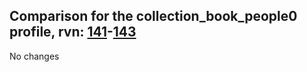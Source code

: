 ## Comparison for the collection_book_people0 profile, rvn: [141](https://github.com/PRO100KatYT/FortniteProfileRevisions/tree/main/profiles/collection_book_people0/141%20collection_book_people0.json)-[143](https://github.com/PRO100KatYT/FortniteProfileRevisions/tree/main/profiles/collection_book_people0/143%20collection_book_people0.json)

No changes
